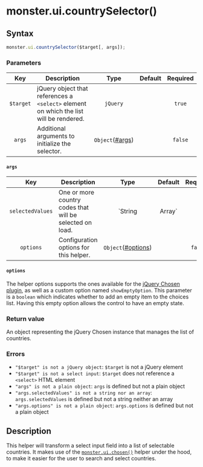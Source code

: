 # monster.ui.countrySelector()

## Syntax
```javascript
monster.ui.countrySelector($target[, args]);
```

### Parameters

Key | Description | Type | Default | Required
:-: | --- | :-: | :-: | :-:
`$target` | jQuery object that references a `<select>` element on which the list will be rendered. | `jQuery` | | `true`
`args` | Additional arguments to initialize the selector. | `Object`([#args](#args)) | | `false`

#### `args`

Key | Description | Type | Default | Required
:-: | --- | :-: | :-: | :-:
`selectedValues` | One or more country codes that will be selected on load. | `String|Array` | `[]` | `false`
`options` | Configuration options for this helper.  | `Object`([#options](#options)) | | `false`

#### `options`
The helper options supports the ones available for the [jQuery Chosen plugin][chosenOptions], as well as a custom option named `showEmptyOption`. This parameter is a `boolean` which indicates whether to add an empty item to the choices list. Having this empty option allows the control to have an empty state.

### Return value
An object representing the jQuery Chosen instance that manages the list of countries.

### Errors

* `"$target" is not a jQuery object`: `$target` is not a jQuery element
* `"$target" is not a select input`: `$target` does not reference a `<select>` HTML element
* `"args" is not a plain object`: `args` is defined but not a plain object
* `"args.selectedValues" is not a string nor an array`: `args.selectedValues` is defined but not a string neither an array
* `"args.options" is not a plain object`: `args.options` is defined but not a plain object

## Description
This helper will transform a select input field into a list of selectable countries. It makes use of the [`monster.ui.chosen()`][monsterUiChosen] helper under the hood, to make it easier for the user to search and select countries.

[monsterUiChosen]: chosen().md
[chosenOptions]: https://harvesthq.github.io/chosen/options.html#options
